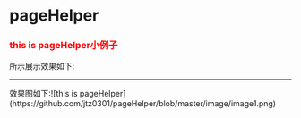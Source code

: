 # pageHelper

<h3 style="color:red;">this is pageHelper小例子</h3>
所示展示效果如下:<br/><hr/>
效果图如下:![this is pageHelper](https://github.com/jtz0301/pageHelper/blob/master/image/image1.png)
